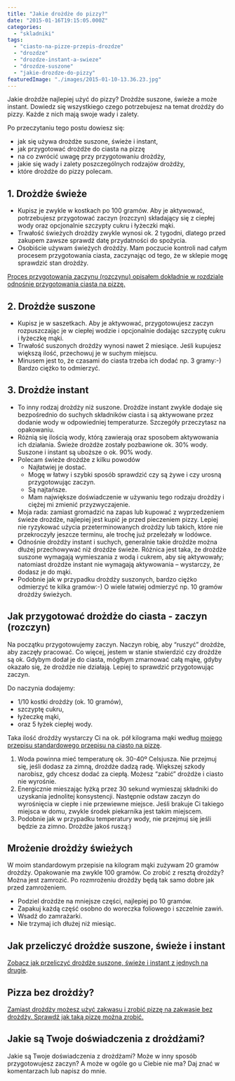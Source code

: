 ```yaml
---
title: "Jakie drożdże do pizzy?"
date: "2015-01-16T19:15:05.000Z"
categories: 
  - "skladniki"
tags: 
  - "ciasto-na-pizze-przepis-drozdze"
  - "drozdze"
  - "drozdze-instant-a-swieze"
  - "drozdze-suszone"
  - "jakie-drozdze-do-pizzy"
featuredImage: "./images/2015-01-10-13.36.23.jpg"
---
```


Jakie drożdże najlepiej użyć do pizzy? Drożdże suszone, świeże a może instant. Dowiedz się wszystkiego czego potrzebujesz na temat drożdży do pizzy. Każde z nich mają swoje wady i zalety.

Po przeczytaniu tego postu dowiesz się:

- jak się używa drożdże suszone, świeże i instant,
- jak przygotować drożdże do ciasta na pizzę
- na co zwrócić uwagę przy przygotowaniu drożdży,
- jakie się wady i zalety poszczególnych rodzajów drożdży,
- które drożdże do pizzy polecam.

## 1\. Drożdże świeże

- Kupisz je zwykle w kostkach po 100 gramów. Aby je aktywować, potrzebujesz przygotować zaczyn (rozczyn) składający się z ciepłej wody oraz opcjonalnie szczypty cukru i łyżeczki mąki.
- Trwałość świeżych drożdży zwykle wynosi ok. 2 tygodni, dlatego przed zakupem zawsze sprawdź datę przydatności do spożycia.
- Osobiście używam świeżych drożdży. Mam poczucie kontroli nad całym procesem przygotowania ciasta, zaczynając od tego, że w sklepie mogę sprawdzić stan drożdży.

[Proces przygotowania zaczynu (rozczynu) opisałem dokładnie w rozdziale odnośnie przygotowania ciasta na pizzę.](15)

## 2\. Drożdże suszone

- Kupisz je w saszetkach. Aby je aktywować, przygotowujesz zaczyn rozpuszczając je w ciepłej wodzie i opcjonalnie dodając szczyptę cukru i łyżeczkę mąki.
- Trwałość suszonych drożdży wynosi nawet 2 miesiące. Jeśli kupujesz większą ilość, przechowuj je w suchym miejscu.
- Minusem jest to, że czasami do ciasta trzeba ich dodać np. 3 gramy:-) Bardzo ciężko to odmierzyć.

## 3\. Drożdże instant

- To inny rodzaj drożdży niż suszone. Drożdże instant zwykle dodaje się bezpośrednio do suchych składników ciasta i są aktywowane przez dodanie wody w odpowiedniej temperaturze. Szczegóły przeczytasz na opakowaniu.
- Różnią się ilością wody, którą zawierają oraz sposobem aktywowania ich działania. Świeże drożdże zostały pozbawione ok. 30% wody. Suszone i instant są uboższe o ok. 90% wody.
- Polecam świeże drożdże z kilku powodów
    - Najłatwiej je dostać.
    - Mogę w łatwy i szybki sposób sprawdzić czy są żywe i czy urosną przygotowując zaczyn.
    - Są najtańsze.
    - Mam największe doświadczenie w używaniu tego rodzaju drożdży i ciężej mi zmienić przyzwyczajenie.
- Moja rada: zamiast gromadzić na zapas lub kupować z wyprzedzeniem świeże drożdże, najlepiej jest kupić je przed pieczeniem pizzy. Lepiej nie ryzykować użycia przeterminowanych drożdży lub takich, które nie przekroczyły jeszcze terminu, ale trochę już przeleżały w lodówce.
- Odnośnie drożdży instant i suchych, generalnie takie drożdże można dłużej przechowywać niż drożdże świeże. Różnica jest taka, że drożdże suszone wymagają wymieszania z wodą i cukrem, aby się aktywowały; natomiast drożdże instant nie wymagają aktywowania – wystarczy, że dodasz je do mąki.
- Podobnie jak w przypadku drożdży suszonych, bardzo ciężko odmierzyć te kilka gramów:-) O wiele łatwiej odmierzyć np. 10 gramów drożdży świeżych.

## Jak przygotować drożdże do ciasta - zaczyn (rozczyn)

Na początku przygotowujemy zaczyn. Naczyn robię, aby “ruszyć” drożdże, aby zaczęły pracować. Co więcej, jestem w stanie stwierdzić czy drożdże są ok. Gdybym dodał je do ciasta, mógłbym zmarnować całą mąkę, gdyby okazało się, że drożdże nie działają. Lepiej to sprawdzić przygotowując zaczyn.

Do naczynia dodajemy:

- 1/10 kostki drożdży (ok. 10 gramów),
- szczyptę cukru,
- łyżeczkę mąki,
- oraz 5 łyżek ciepłej wody.

Taka ilość drożdży wystarczy Ci na ok. pół kilograma mąki według <a href="/przepis-na-ciasto-na-pizze/">mojego przepisu standardowego przepisu na ciasto na pizzę</a>.

1. Woda powinna mieć temperaturę ok. 30-40º Celsjusza. Nie przejmuj się, jeśli dodasz za zimną, drożdże dadzą radę. Większej szkody narobisz, gdy chcesz dodać za ciepłą. Możesz “zabić” drożdże i ciasto nie wyrośnie.
2. Energicznie mieszając łyżką przez 30 sekund wymieszaj składniki do uzyskania jednolitej konsystencji. Następnie odstaw zaczyn do wyrośnięcia w ciepłe i nie przewiewne miejsce. Jeśli brakuje Ci takiego miejsca w domu, zwykle środek piekarnika jest takim miejscem.
3. Podobnie jak w przypadku temperatury wody, nie przejmuj się jeśli będzie za zimno. Drożdże jakoś ruszą:)

## Mrożenie drożdży świeżych

W moim standardowym przepisie na kilogram mąki zużywam 20 gramów drożdży. Opakowanie ma zwykle 100 gramów. Co zrobić z resztą drożdży? Można jest zamrozić. Po rozmrożeniu drożdży będą tak samo dobre jak przed zamrożeniem.

- Podziel drożdże na mniejsze części, najlepiej po 10 gramów.
- Zapakuj każdą część osobno do woreczka foliowego i szczelnie zawiń.
- Wsadź do zamrażarki.
- Nie trzymaj ich dłużej niż miesiąc.

## Jak przeliczyć drożdże suszone, świeże i instant

<a href="/przelicznik-drozdzy/">Zobacz jak przeliczyć drożdże suszone, świeże i instant z jednych na drugie</a>.

## Pizza bez drożdży?

<a href="/pizza-na-zakwasie-bez-drozdzy/">Zamiast drożdży możesz użyć zakwasu i zrobić pizzę na zakwasie bez drożdży. Sprawdź jak taką pizzę można zrobić.</a>

## Jakie są Twoje doświadczenia z drożdżami?

Jakie są Twoje doświadczenia z drożdżami? Może w inny sposób przygotowujesz zaczyn? A może w ogóle go u Ciebie nie ma? Daj znać w komentarzach lub napisz do mnie.
